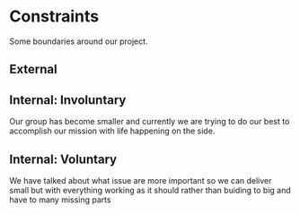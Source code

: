 # Constraints

Some boundaries around our project.

## External

<!--
  constraints coming from the outside that your team has no control over. these may include:
  - project deadlines
  - UI design or color schemes
  - technologies (sometimes a client will tell you what to use)
-->

## Internal: Involuntary

Our group has become smaller and currently we are trying to do our best to accomplish our mission with life happening on the side.


## Internal: Voluntary

We have talked about what issue are more important so we can deliver small but with everything working as it should rather than buiding to big and have to many missing parts
